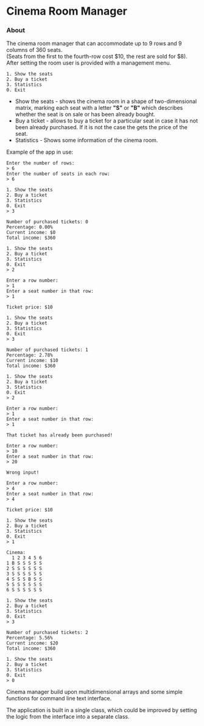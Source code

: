 # Cinema Room Manager
### About

The cinema room manager that can accommodate up to 9 rows and 9 columns of 360 seats.</br>
(Seats from the first to the fourth-row cost $10, the rest are sold for $8).</br>
After setting the room user is provided with a management menu.
```
1. Show the seats
2. Buy a ticket
3. Statistics
0. Exit
```
* Show the seats - shows the cinema room in a shape of two-dimensional matrix, marking each seat with a letter **"S"** or **"B"** which describes whether the seat is on sale or has been already bought. 
* Buy a ticket - allows to buy a ticket for a particular seat in case it has not been already purchased. If it is not the case the gets the price of the seat.
* Statistics - Shows some information of the cinema room. 

Example of the app in use:
```
Enter the number of rows:
> 6
Enter the number of seats in each row:
> 6

1. Show the seats
2. Buy a ticket
3. Statistics
0. Exit
> 3

Number of purchased tickets: 0
Percentage: 0.00%
Current income: $0
Total income: $360

1. Show the seats
2. Buy a ticket
3. Statistics
0. Exit
> 2

Enter a row number:
> 1
Enter a seat number in that row:
> 1

Ticket price: $10

1. Show the seats
2. Buy a ticket
3. Statistics
0. Exit
> 3

Number of purchased tickets: 1
Percentage: 2.78%
Current income: $10
Total income: $360

1. Show the seats
2. Buy a ticket
3. Statistics
0. Exit
> 2

Enter a row number:
> 1
Enter a seat number in that row:
> 1

That ticket has already been purchased!

Enter a row number:
> 10
Enter a seat number in that row:
> 20

Wrong input!

Enter a row number:
> 4
Enter a seat number in that row:
> 4

Ticket price: $10

1. Show the seats
2. Buy a ticket
3. Statistics
0. Exit
> 1

Cinema:
  1 2 3 4 5 6
1 B S S S S S
2 S S S S S S
3 S S S S S S
4 S S S B S S
5 S S S S S S
6 S S S S S S

1. Show the seats
2. Buy a ticket
3. Statistics
0. Exit
> 3

Number of purchased tickets: 2
Percentage: 5.56%
Current income: $20
Total income: $360

1. Show the seats
2. Buy a ticket
3. Statistics
0. Exit
> 0
```
Cinema manager build upon multidimensional arrays and some simple functions for command line text interface.

The application is built in a single class, which could be improved by setting the logic from the interface into a separate class.
